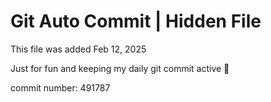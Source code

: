 # Git Auto Commit | Hidden File

This file was added Feb 12, 2025

Just for fun and keeping my daily git commit active 🤪

commit number: 491787
